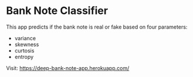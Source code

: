 # Bank Note Classifier

This app predicts if the bank note is real or fake based on four parameters:

- variance
- skewness
- curtosis
- entropy

Visit: https://deep-bank-note-app.herokuapp.com/